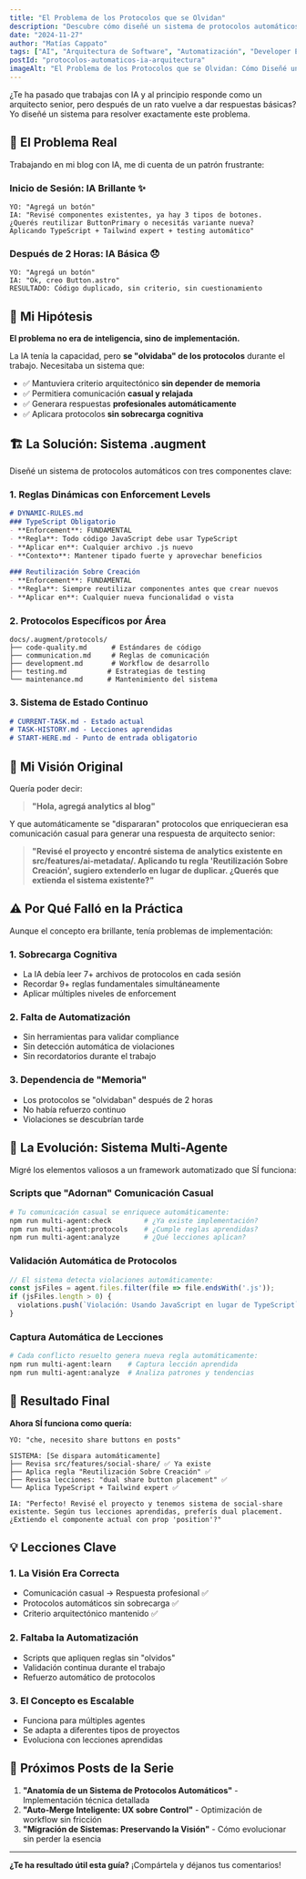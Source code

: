 ```yaml
---
title: "El Problema de los Protocolos que se Olvidan"
description: "Descubre cómo diseñé un sistema de protocolos automáticos que permite comunicación casual pero genera respuestas de arquitecto senior sin sobrecarga cognitiva."
date: "2024-11-27"
author: "Matías Cappato"
tags: ["AI", "Arquitectura de Software", "Automatización", "Developer Experience", "Protocolos", "Sistemas Inteligentes", "TypeScript", "astro", "automation", "componentes", "testing"]
postId: "protocolos-automaticos-ia-arquitectura"
imageAlt: "El Problema de los Protocolos que se Olvidan: Cómo Diseñé un Sistema para que la IA Mantenga Criterio Arquitectónico - Guía completa"
---
```


¿Te ha pasado que trabajas con IA y al principio responde como un arquitecto senior, pero después de un rato vuelve a dar respuestas básicas? Yo diseñé un sistema para resolver exactamente este problema.

## 🎯 El Problema Real

Trabajando en mi blog con IA, me di cuenta de un patrón frustrante:

### **Inicio de Sesión: IA Brillante** ✨
```
YO: "Agregá un botón"
IA: "Revisé componentes existentes, ya hay 3 tipos de botones.
¿Querés reutilizar ButtonPrimary o necesitás variante nueva?
Aplicando TypeScript + Tailwind expert + testing automático"
```

### **Después de 2 Horas: IA Básica** 😞
```
YO: "Agregá un botón"
IA: "Ok, creo Button.astro"
RESULTADO: Código duplicado, sin criterio, sin cuestionamiento
```

## 🧠 Mi Hipótesis

**El problema no era de inteligencia, sino de implementación.**

La IA tenía la capacidad, pero **se "olvidaba" de los protocolos** durante el trabajo. Necesitaba un sistema que:

- ✅ Mantuviera criterio arquitectónico **sin depender de memoria**
- ✅ Permitiera comunicación **casual y relajada**
- ✅ Generara respuestas **profesionales automáticamente**
- ✅ Aplicara protocolos **sin sobrecarga cognitiva**

## 🏗️ La Solución: Sistema .augment

Diseñé un sistema de protocolos automáticos con tres componentes clave:

### **1. Reglas Dinámicas con Enforcement Levels**
```markdown
# DYNAMIC-RULES.md
### TypeScript Obligatorio
- **Enforcement**: FUNDAMENTAL
- **Regla**: Todo código JavaScript debe usar TypeScript
- **Aplicar en**: Cualquier archivo .js nuevo
- **Contexto**: Mantener tipado fuerte y aprovechar beneficios

### Reutilización Sobre Creación
- **Enforcement**: FUNDAMENTAL
- **Regla**: Siempre reutilizar componentes antes que crear nuevos
- **Aplicar en**: Cualquier nueva funcionalidad o vista
```

### **2. Protocolos Específicos por Área**
```
docs/.augment/protocols/
├── code-quality.md      # Estándares de código
├── communication.md     # Reglas de comunicación
├── development.md       # Workflow de desarrollo
├── testing.md          # Estrategias de testing
└── maintenance.md      # Mantenimiento del sistema
```

### **3. Sistema de Estado Continuo**
```markdown
# CURRENT-TASK.md - Estado actual
# TASK-HISTORY.md - Lecciones aprendidas
# START-HERE.md - Punto de entrada obligatorio
```

## 🎯 Mi Visión Original

Quería poder decir:

> **"Hola, agregá analytics al blog"**

Y que automáticamente se "dispararan" protocolos que enriquecieran esa comunicación casual para generar una respuesta de arquitecto senior:

> **"Revisé el proyecto y encontré sistema de analytics existente en src/features/ai-metadata/. Aplicando tu regla 'Reutilización Sobre Creación', sugiero extenderlo en lugar de duplicar. ¿Querés que extienda el sistema existente?"**

## ⚠️ Por Qué Falló en la Práctica

Aunque el concepto era brillante, tenía problemas de implementación:

### **1. Sobrecarga Cognitiva**
- La IA debía leer 7+ archivos de protocolos en cada sesión
- Recordar 9+ reglas fundamentales simultáneamente
- Aplicar múltiples niveles de enforcement

### **2. Falta de Automatización**
- Sin herramientas para validar compliance
- Sin detección automática de violaciones
- Sin recordatorios durante el trabajo

### **3. Dependencia de "Memoria"**
- Los protocolos se "olvidaban" después de 2 horas
- No había refuerzo continuo
- Violaciones se descubrían tarde

## 🚀 La Evolución: Sistema Multi-Agente

Migré los elementos valiosos a un framework automatizado que SÍ funciona:

### **Scripts que "Adornan" Comunicación Casual**
```bash
# Tu comunicación casual se enriquece automáticamente:
npm run multi-agent:check        # ¿Ya existe implementación?
npm run multi-agent:protocols    # ¿Cumple reglas aprendidas?
npm run multi-agent:analyze      # ¿Qué lecciones aplican?
```

### **Validación Automática de Protocolos**
```javascript
// El sistema detecta violaciones automáticamente:
const jsFiles = agent.files.filter(file => file.endsWith('.js'));
if (jsFiles.length > 0) {
  violations.push(`Violación: Usando JavaScript en lugar de TypeScript`);
}
```

### **Captura Automática de Lecciones**
```bash
# Cada conflicto resuelto genera nueva regla automáticamente:
npm run multi-agent:learn    # Captura lección aprendida
npm run multi-agent:analyze  # Analiza patrones y tendencias
```

## 🎉 Resultado Final

**Ahora SÍ funciona como quería:**

```
YO: "che, necesito share buttons en posts"

SISTEMA: [Se dispara automáticamente]
├── Revisa src/features/social-share/ ✅ Ya existe
├── Aplica regla "Reutilización Sobre Creación" ✅
├── Revisa lecciones: "dual share button placement" ✅
└── Aplica TypeScript + Tailwind expert ✅

IA: "Perfecto! Revisé el proyecto y tenemos sistema de social-share
existente. Según tus lecciones aprendidas, preferís dual placement.
¿Extiendo el componente actual con prop 'position'?"
```

## 💡 Lecciones Clave

### **1. La Visión Era Correcta**
- Comunicación casual → Respuesta profesional ✅
- Protocolos automáticos sin sobrecarga ✅
- Criterio arquitectónico mantenido ✅

### **2. Faltaba la Automatización**
- Scripts que apliquen reglas sin "olvidos"
- Validación continua durante el trabajo
- Refuerzo automático de protocolos

### **3. El Concepto es Escalable**
- Funciona para múltiples agentes
- Se adapta a diferentes tipos de proyectos
- Evoluciona con lecciones aprendidas

## 🔄 Próximos Posts de la Serie

1. **"Anatomía de un Sistema de Protocolos Automáticos"** - Implementación técnica detallada
2. **"Auto-Merge Inteligente: UX sobre Control"** - Optimización de workflow sin fricción
3. **"Migración de Sistemas: Preservando la Visión"** - Cómo evolucionar sin perder la esencia

---

**¿Te ha resultado útil esta guía?** ¡Compártela y déjanos tus comentarios!